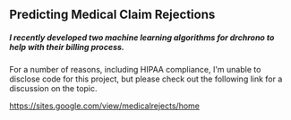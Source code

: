 ## Predicting Medical Claim Rejections

##### I recently developed two machine learning algorithms for drchrono to help with their billing process.
For a number of reasons, including HIPAA compliance, I'm unable to disclose code for this project, but please check out the following link for a discussion on the topic.
  
https://sites.google.com/view/medicalrejects/home

